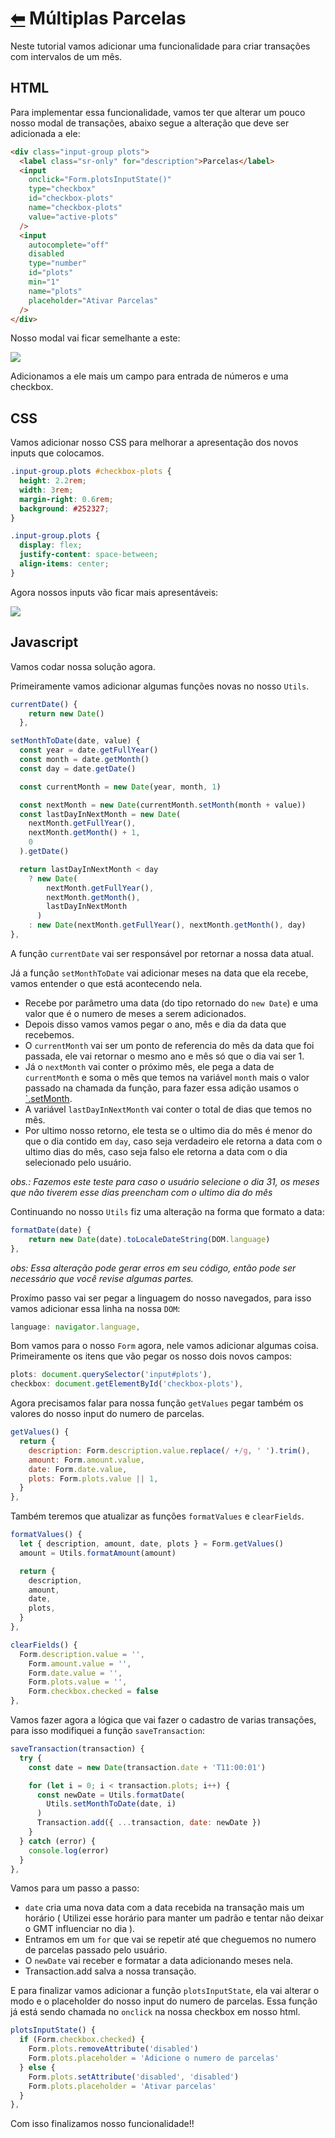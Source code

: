 # <a href="https://github.com/jorge-lba/rocketseat-maratona-dicover">&#11013;</a> Múltiplas Parcelas

Neste tutorial vamos adicionar uma funcionalidade para criar transações com intervalos de um mês.

## HTML

Para implementar essa funcionalidade, vamos ter que alterar um pouco nosso modal de transações, abaixo segue a alteração que deve ser adicionada a ele:

```html
<div class="input-group plots">
  <label class="sr-only" for="description">Parcelas</label>
  <input
    onclick="Form.plotsInputState()"
    type="checkbox"
    id="checkbox-plots"
    name="checkbox-plots"
    value="active-plots"
  />
  <input
    autocomplete="off"
    disabled
    type="number"
    id="plots"
    min="1"
    name="plots"
    placeholder="Ativar Parcelas"
  />
</div>
```

Nosso modal vai ficar semelhante a este:

![](./assets/modal_form.svg)

Adicionamos a ele mais um campo para entrada de números e uma checkbox.

## CSS

Vamos adicionar nosso CSS para melhorar a apresentação dos novos inputs que colocamos.

```CSS
.input-group.plots #checkbox-plots {
  height: 2.2rem;
  width: 3rem;
  margin-right: 0.6rem;
  background: #252327;
}

.input-group.plots {
  display: flex;
  justify-content: space-between;
  align-items: center;
}
```

Agora nossos inputs vão ficar mais apresentáveis:

![](./assets/modal_form_css.svg)

## Javascript

Vamos codar nossa solução agora.

Primeiramente vamos adicionar algumas funções novas no nosso `Utils`.

```js
currentDate() {
    return new Date()
  },

setMonthToDate(date, value) {
  const year = date.getFullYear()
  const month = date.getMonth()
  const day = date.getDate()

  const currentMonth = new Date(year, month, 1)

  const nextMonth = new Date(currentMonth.setMonth(month + value))
  const lastDayInNextMonth = new Date(
    nextMonth.getFullYear(),
    nextMonth.getMonth() + 1,
    0
  ).getDate()

  return lastDayInNextMonth < day
    ? new Date(
        nextMonth.getFullYear(),
        nextMonth.getMonth(),
        lastDayInNextMonth
      )
    : new Date(nextMonth.getFullYear(), nextMonth.getMonth(), day)
},
```

A função `currentDate` vai ser responsável por retornar a nossa data atual.

Já a função `setMonthToDate` vai adicionar meses na data que ela recebe, vamos entender o que está acontecendo nela.

- Recebe por parâmetro uma data (do tipo retornado do `new Date`) e uma valor que é o numero de meses a serem adicionados.
- Depois disso vamos vamos pegar o ano, mês e dia da data que recebemos.
- O `currentMonth` vai ser um ponto de referencia do mês da data que foi passada, ele vai retornar o mesmo ano e mês só que o dia vai ser 1.
- Já o `nextMonth` vai conter o próximo mês, ele pega a data de `currentMonth` e soma o mês que temos na variável `month` mais o valor passado na chamada da função, para fazer essa adição usamos o [`.setMonth](https://developer.mozilla.org/pt-BR/docs/Web/JavaScript/Reference/Global_Objects/Date/setMonth).
- A variável `lastDayInNextMonth` vai conter o total de dias que temos no mês.
- Por ultimo nosso retorno, ele testa se o ultimo dia do mês é menor do que o dia contido em `day`, caso seja verdadeiro ele retorna a data com o ultimo dias do mês, caso seja falso ele retorna a data com o dia selecionado pelo usuário.

_obs.: Fazemos este teste para caso o usuário selecione o dia 31, os meses que não tiverem esse dias preencham com o ultimo dia do mês_

Continuando no nosso `Utils` fiz uma alteração na forma que formato a data:

```js
formatDate(date) {
    return new Date(date).toLocaleDateString(DOM.language)
},
```

_obs: Essa alteração pode gerar erros em seu código, então pode ser necessário que você revise algumas partes._

Proxímo passo vai ser pegar a linguagem do nosso navegados, para isso vamos adicionar essa linha na nossa `DOM`:

```js
language: navigator.language,
```

Bom vamos para o nosso `Form` agora, nele vamos adicionar algumas coisa. Primeiramente os itens que vão pegar os nosso dois novos campos:

```js
plots: document.querySelector('input#plots'),
checkbox: document.getElementById('checkbox-plots'),
```

Agora precisamos falar para nossa função `getValues` pegar também os valores do nosso input do numero de parcelas.

```js
getValues() {
  return {
    description: Form.description.value.replace(/ +/g, ' ').trim(),
    amount: Form.amount.value,
    date: Form.date.value,
    plots: Form.plots.value || 1,
  }
},
```

Também teremos que atualizar as funções `formatValues` e `clearFields`.

```js
formatValues() {
  let { description, amount, date, plots } = Form.getValues()
  amount = Utils.formatAmount(amount)

  return {
    description,
    amount,
    date,
    plots,
  }
},

clearFields() {
  Form.description.value = '',
    Form.amount.value = '',
    Form.date.value = '',
    Form.plots.value = '',
    Form.checkbox.checked = false
},
```

Vamos fazer agora a lógica que vai fazer o cadastro de varias transações, para isso modifiquei a função `saveTransaction`:

```js
saveTransaction(transaction) {
  try {
    const date = new Date(transaction.date + 'T11:00:01')

    for (let i = 0; i < transaction.plots; i++) {
      const newDate = Utils.formatDate(
        Utils.setMonthToDate(date, i)
      )
      Transaction.add({ ...transaction, date: newDate })
    }
  } catch (error) {
    console.log(error)
  }
},
```

Vamos para um passo a passo:

- `date` cria uma nova data com a data recebida na transação mais um horário ( Utilizei esse horário para manter um padrão e tentar não deixar o GMT influenciar no dia ).
- Entramos em um `for` que vai se repetir até que cheguemos no numero de parcelas passado pelo usuário.
- O `newDate` vai receber e formatar a data adicionando meses nela.
- Transaction.add salva a nossa transação.

E para finalizar vamos adicionar a função `plotsInputState`, ela vai alterar o modo e o placeholder do nosso input do numero de parcelas. Essa função já está sendo chamada no `onclick` na nossa checkbox em nosso html.

```js
plotsInputState() {
  if (Form.checkbox.checked) {
    Form.plots.removeAttribute('disabled')
    Form.plots.placeholder = 'Adicione o numero de parcelas'
  } else {
    Form.plots.setAttribute('disabled', 'disabled')
    Form.plots.placeholder = 'Ativar parcelas'
  }
},
```

Com isso finalizamos nosso funcionalidade!!
